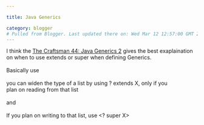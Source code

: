 ```yaml
---

title: Java Generics

category: blogger
# Pulled from Blogger. Last updated there on: Wed Mar 12 12:57:00 GMT 2008
---
```

I think the <a href="http://objectmentor.com/resources/articles/The_Craftsman_44__Brown_Bag_I.pdf">The Craftsman 44: Java Generics 2</a> gives the best exaplaination on when to use extends or super when defining Generics.<br /><br />Basically use <br /><br />you can widen the type of a list by using ? extends X, only if you <br />plan on reading from that list<br /><br />and<br /><br />If you plan on writing to that list, use <? super X>
